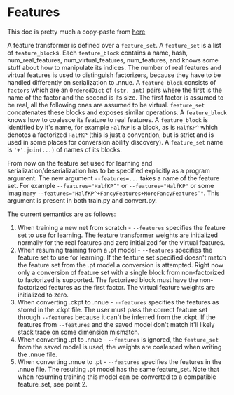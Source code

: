 # Features

This doc is pretty much a copy-paste from [here](https://github.com/glinscott/nnue-pytorch/pull/30)

A feature transformer is defined over a `feature_set`. A `feature_set` is a list of `feature_block`s. Each `feature_block` contains a name, hash, num_real_features, num_virtual_features, num_features, and knows some stuff about how to manipulate its indices. The number of real features and virtual features is used to distinguish factorizers, because they have to be handled differently on serialization to .nnue. A `feature_block` consists of `factors` which are an `OrderedDict` of `(str, int)` pairs where the first is the name of the factor and the second is its size. The first factor is assumed to be real, all the following ones are assumed to be virtual. `feature_set` concatenates these blocks and exposes similar operations. A `feature_block` knows how to coalesce its feature to real features. A `feature_block` is identified by it's name, for example `HalfKP` is a block, as is `HalfKP^` which denotes a factorized `HalfKP` (this is just a convention, but is strict and is used in some places for conversion ability discovery). A `feature_set` name is `'+'.join(...)` of names of its blocks.

From now on the feature set used for learning and serialization/deserialization has to be specified explicitly as a program argument. The new argument `--features=...` takes a name of the feature set. For example `--features="HalfKP^"` or `--features="HalfKP"` or some imaginary `--features="HalfKP^+FancyFeatures+MoreFancyFeatures^"`. This argument is present in both train.py and convert.py.

The current semantics are as follows:

1. When training a new net from scratch - `--features` specifies the feature set to use for learning. The feature transformer weights are initialized normally for the real features and zero initialized for the virtual features.
2. When resuming training from a .pt model - `--features` specifies the feature set to use for learning. If the feature set specified doesn't match the feature set from the .pt model a conversion is attempted. Right now only a conversion of feature set with a single block from non-factorized to factorized is supported. The factorized block must have the non-factorized features as the first factor. The virtual feature weights are initialized to zero.
3. When converting .ckpt to .nnue - `--features` specifies the features as stored in the .ckpt file. The user must pass the correct feature set through `--features` because it can't be inferred from the .ckpt. If the features from `--features` and the saved model don't match it'll likely stack trace on some dimension mismatch.
4. When converting .pt to .nnue - `--features` is ignored, the `feature_set` from the saved model is used, the weights are coalesced when writing the .nnue file.
5. When converting .nnue to .pt - `--features` specifies the features in the .nnue file. The resulting .pt model has the same feature_set. Note that when resuming training this model can be converted to a compatible feature_set, see point 2.
